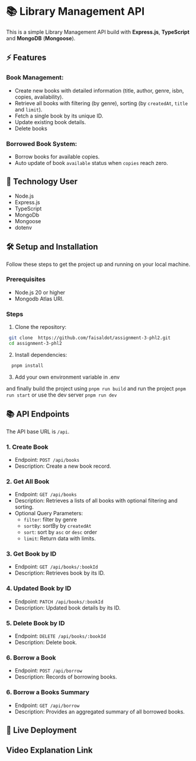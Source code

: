 # 📚 Library Management API

This is a simple Library Management API build with <b>Express.js</b>, <b>TypeScript</b> and <b>MongoDB</b> (<b>Mongoose</b>).

## ⚡ Features

### Book Management:

- Create new books with detailed information (title, author, genre, isbn, copies, availability).
- Retrieve all books with filtering (by genre), sorting (by `createdAt`, `title` and `limit`).
- Fetch a single book by its unique ID.
- Update existing book details.
- Delete books

### Borrowed Book System:

- Borrow books for available copies.
- Auto update of book `available` status when `copies` reach zero.

## 🚀 Technology User

- Node.js
- Express.js
- TypeScript
- MongoDb
- Mongoose
- dotenv

## 🛠️ Setup and Installation

Follow these steps to get the project up and running on your local machine.

### Prerequisites

- Node.js 20 or higher
- Mongodb Atlas URI.

### Steps

1.  Clone the repository:

```bash
 git clone  https://github.com/faisaldot/assignment-3-phl2.git
 cd assignment-3-phl2
```

2. Install dependencies:

```bash
  pnpm install
```

3. Add your own environment variable in .env

and finally build the project using `pnpm run build` and run the project `pnpm run start` or use the dev server `pnpm run dev`

## 📚 API Endpoints

The API base URL is `/api`.

### 1. Create Book

- Endpoint: `POST /api/books`
- Description: Create a new book record.

### 2. Get All Book

- Endpoint: `GET /api/books`
- Description: Retrieves a lists of all books with optional filtering and sorting.
- Optional Query Parameters:
  - `filter`: filter by genre
  - `sortBy`: sortBy by `createdAt`
  - `sort`: sort by `asc` or `desc` order
  - `limit`: Return data with limits.

### 3. Get Book by ID

- Endpoint: `GET /api/books/:bookId`
- Description: Retrieves book by its ID.

### 4. Updated Book by ID

- Endpoint: `PATCH /api/books/:bookId`
- Description: Updated book details by its ID.

### 5. Delete Book by ID

- Endpoint: `DELETE /api/books/:bookId`
- Description: Delete book.

### 6. Borrow a Book

- Endpoint: `POST /api/borrow`
- Description: Records of borrowing books.

### 6. Borrow a Books Summary

- Endpoint: `GET /api/borrow`
- Description: Provides an aggregated summary of all borrowed books.

## 🔗 Live Deployment

## Video Explanation Link
